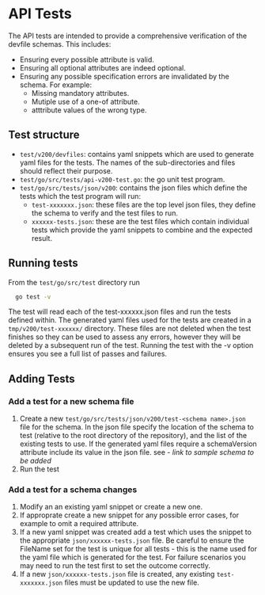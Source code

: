 # API Tests

The API tests are intended to provide a comprehensive verification of the devfile schemas. This includes:
- Ensuring every possible attribute is valid.
- Ensuring all optional attributes are indeed optional.
- Ensuring any possible specification errors are invalidated by the schema. For example:
    - Missing mandatory attributes.
    - Mutiple use of a one-of attribute.
    - atttribute values of the wrong type.


## Test structure

- `test/v200/devfiles`: contains yaml snippets which are used to generate yaml files for the tests. The names of the sub-directories and files should reflect their purpose.
- `test/go/src/tests/api-v200-test.go`: the go unit test program.
- `test/go/src/tests/json/v200`:  contains the json files which define the tests which the test program will run:
    - `test-xxxxxxx.json`: these files are the top level json files, they define the schema to verify and the test files to run.
    - `xxxxxx-tests.json`: these are the test files which contain individual tests which provide the yaml snippets to combine and the expected result.

## Running tests

From the `test/go/src/test` directory run
```bash
  go test -v
```

The test will read each of the test-xxxxxx.json files and run the tests defined within. The generated yaml files used for the tests are created in a `tmp/v200/test-xxxxxx/` directory. These files are not deleted when the test finishes so they can be used to assess any errors, however they will be deleted by a subsequent run of the test. Running the test with the -v option ensures you see a full list of passes and failures. 

## Adding Tests

### Add a test for a new schema file

1. Create a new `test/go/src/tests/json/v200/test-<schema name>.json` file for the schema. In the json file  specify the location of the schema to test (relative to the root directory of the repository), and the list of the existing tests to use. If the generated yaml files require a schemaVersion attribute include its value in the json file. see - *link to sample schema to be added*
1. Run the test

### Add a test for a schema changes

1. Modify an an existing yaml snippet or create a new one.
1. If approprate create a new snippet for any possible error cases, for example to omit a required attribute.
1. If a new yaml snippet was created add a test which uses the snippet to the appropriate `json/xxxxxx-tests.json` file. Be careful to ensure the FileName set for the test is unique for all tests - this is the name used for the yaml file which is generated for the test. For failure scenarios you may need to run the test first to set the outcome correctly. 
1. If a new  `json/xxxxxx-tests.json` file is created, any existing `test-xxxxxxx.json` files must be updated to use the new file.
